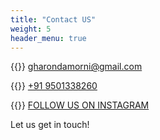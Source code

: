```yaml
---
title: "Contact US"
weight: 5
header_menu: true
---
```


{{<icon class="fa fa-envelope">}}&nbsp;[gharondamorni@gmail.com
](mailto:gharondamorni@gmail.com)

{{<icon class="fa fa-phone">}}&nbsp;[+91 9501338260](tel:+919501338260)

{{<icon class="fa fa-instagram" aria-hidden="true">}}&nbsp;[FOLLOW US ON INSTAGRAM](https://www.instagram.com/gharonda_cottage/)

Let us get in touch!
